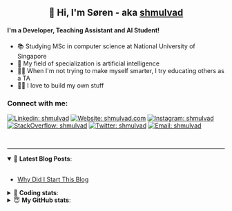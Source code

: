 <h2 align="center">
	👋 Hi, I'm Søren - aka <a href="https://shmulvad.com">shmulvad</a>
</h2>

#### I'm a Developer, Teaching Assistant and AI Student!
- 📚 Studying MSc in computer science at National University of Singapore
- 🧠 My field of specialization is artificial intelligence
- 👨‍🏫 When I'm not trying to make myself smarter, I try educating others as a TA
- 👨‍💻 I love to build my own stuff

### Connect with me:

[![Linkedin: shmulvad](https://img.shields.io/badge/shmulvad-blue?style=flat&logo=Linkedin&logoColor=white)][linkedin]
[![Website: shmulvad.com](https://img.shields.io/badge/shmulvad.com-47CCCC?&style=flat&logo=Google-Chrome&logoColor=white)][website]
[![Instagram: shmulvad](https://img.shields.io/badge/-@shmulvad-purple?style=flat&logo=Instagram&logoColor=white)][instagram]
[![StackOverflow: shmulvad](https://img.shields.io/badge/shmulvad-FE7A16?style=flat&logo=stack-overflow&logoColor=white)][stackOverflow]
[![Twitter: shmulvad](https://img.shields.io/badge/@shmulvad-1ca0f1?style=flat&logo=twitter&logoColor=white)][twitter]
[![Email: shmulvad](https://img.shields.io/badge/shmulvad-D14836?style=flat&logo=gmail&logoColor=white)][mail]

<br />

---

<details open>
 <summary>📕 <b>Latest Blog Posts</b>: </summary>

<br>

<!-- BLOG-POST-LIST:START -->
- [Why Did I Start This Blog](https://shmulvad.com/blog/why-did-start-this-blog)
<!-- BLOG-POST-LIST:END -->

</details>

<!-- --- -->

<details>
 <summary>🤖 <b>Coding stats</b>: </summary>

<br>

<!--START_SECTION:waka-->
**I'm a Night 🦉** 

```text
🌞 Morning    67 commits     ████░░░░░░░░░░░░░░░░░░░░░   17.45% 
🌆 Daytime    102 commits    ██████░░░░░░░░░░░░░░░░░░░   26.56% 
🌃 Evening    97 commits     ██████░░░░░░░░░░░░░░░░░░░   25.26% 
🌙 Night      118 commits    ███████░░░░░░░░░░░░░░░░░░   30.73%

```


📊 **This Week I Spent My Time On** 

```text
💬 Programming Languages: 
Python                   9 hrs 20 mins       ██████████░░░░░░░░░░░░░░░   40.1% 
Other                    6 hrs 52 mins       ███████░░░░░░░░░░░░░░░░░░   29.55% 
TeX                      5 hrs 32 mins       ██████░░░░░░░░░░░░░░░░░░░   23.84% 
Haskell                  28 mins             ░░░░░░░░░░░░░░░░░░░░░░░░░   2.05% 
Text                     19 mins             ░░░░░░░░░░░░░░░░░░░░░░░░░   1.43%

🔥 Editors: 
VS Code                  14 hrs 18 mins      ███████████████░░░░░░░░░░   61.44% 
Zsh                      7 hrs 18 mins       ███████░░░░░░░░░░░░░░░░░░   31.4% 
Sublime Text             1 hr 40 mins        █░░░░░░░░░░░░░░░░░░░░░░░░   7.17%

🐱‍💻 Projects: 
uncertainty-modelling    9 hrs 52 mins       ██████████░░░░░░░░░░░░░░░   42.44% 
Labs                     4 hrs 16 mins       ████░░░░░░░░░░░░░░░░░░░░░   18.4% 
ai-planning              4 hrs 5 mins        ████░░░░░░░░░░░░░░░░░░░░░   17.6% 
Notes                    3 hrs 2 mins        ███░░░░░░░░░░░░░░░░░░░░░░   13.08% 
Terminal                 53 mins             █░░░░░░░░░░░░░░░░░░░░░░░░   3.86%

```


<!--END_SECTION:waka-->

</details>

<!-- --- -->

<details>
 <summary>😇 <b>My GitHub stats</b>: </summary>

<br>

<img align="left" alt="shmulvad's Github Stats" src="https://github-readme-stats.vercel.app/api?username=shmulvad&show_icons=true&hide_border=true" />

</details>



[website]: https://shmulvad.com
[twitter]: https://twitter.com/shmulvad
[linkedin]: https://linkedin.com/in/shmulvad
[instagram]: https://instagram.com/shmulvad
[stackOverflow]: https://stackoverflow.com/users/9248793/shmulvad
[mail]: mailto:shmulvad@gmail.com
[github]: https://github.com/shmulvad
